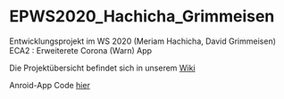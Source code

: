 # EPWS2020_Hachicha_Grimmeisen
Entwicklungsprojekt im WS 2020 (Meriam Hachicha, David Grimmeisen)  
ECA2 : Erweiterete Corona (Warn) App

Die Projektübersicht befindet sich in unserem [Wiki](https://github.com/dgkrn/EPWS2020_Hachicha_Grimmeisen/wiki/01-Projektidee)

Anroid-App Code [hier](https://github.com/dgkrn/EPWS2020_Hachicha_Grimmeisen/tree/main/App)
